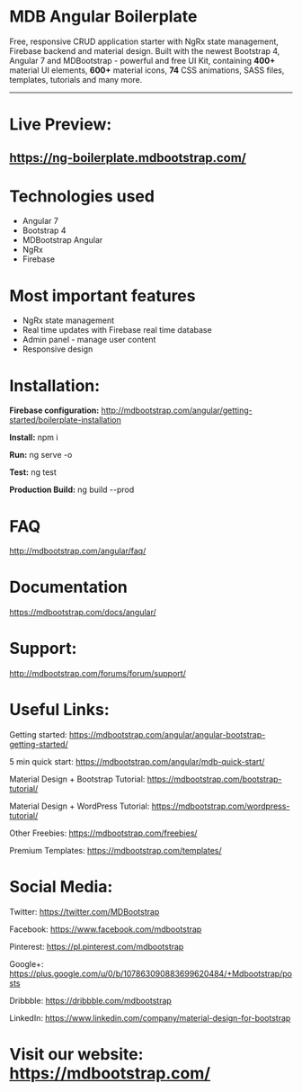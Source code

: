 # MDB Angular Boilerplate

Free, responsive CRUD application starter with NgRx state management, Firebase backend and material design. Built with the newest Bootstrap 4, Angular 7 and MDBootstrap - powerful and free UI Kit, containing **400+** material UI elements, **600+** material icons, **74** CSS animations, SASS files, templates, tutorials and many more.

________

# Live Preview:
## https://ng-boilerplate.mdbootstrap.com/

# Technologies used

* Angular 7
* Bootstrap 4
* MDBootstrap Angular
* NgRx
* Firebase

# Most important features

* NgRx state management
* Real time updates with Firebase real time database
* Admin panel - manage user content
* Responsive design


# Installation:

**Firebase configuration:**
http://mdbootstrap.com/angular/getting-started/boilerplate-installation

**Install:**
npm i

**Run:**
ng serve -o

**Test:**
ng test

**Production Build:**
ng build --prod


# FAQ
http://mdbootstrap.com/angular/faq/

# Documentation
https://mdbootstrap.com/docs/angular/

# Support:
http://mdbootstrap.com/forums/forum/support/


# Useful Links:

Getting started: https://mdbootstrap.com/angular/angular-bootstrap-getting-started/

5 min quick start: https://mdbootstrap.com/angular/mdb-quick-start/

Material Design + Bootstrap Tutorial: https://mdbootstrap.com/bootstrap-tutorial/

Material Design + WordPress Tutorial: https://mdbootstrap.com/wordpress-tutorial/

Other Freebies: https://mdbootstrap.com/freebies/

Premium Templates: https://mdbootstrap.com/templates/


# Social Media:

Twitter: https://twitter.com/MDBootstrap

Facebook: https://www.facebook.com/mdbootstrap

Pinterest: https://pl.pinterest.com/mdbootstrap

Google+: https://plus.google.com/u/0/b/107863090883699620484/+Mdbootstrap/posts

Dribbble: https://dribbble.com/mdbootstrap

LinkedIn: https://www.linkedin.com/company/material-design-for-bootstrap

# Visit our website: https://mdbootstrap.com/
